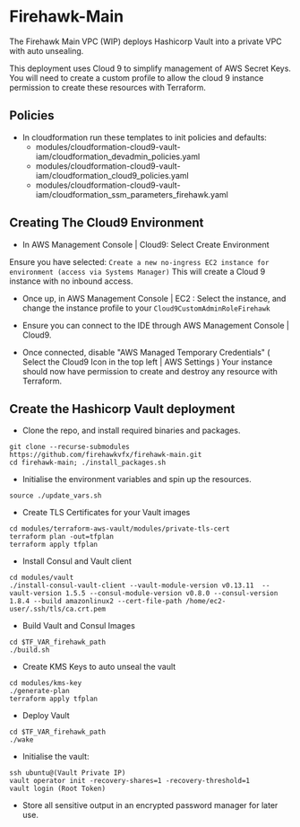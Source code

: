 # Firehawk-Main
The Firehawk Main VPC (WIP) deploys Hashicorp Vault into a private VPC with auto unsealing.

This deployment uses Cloud 9 to simplify management of AWS Secret Keys.  You will need to create a custom profile to allow the cloud 9 instance permission to create these resources with Terraform.  
## Policies

- In cloudformation run these templates to init policies and defaults:
  - modules/cloudformation-cloud9-vault-iam/cloudformation_devadmin_policies.yaml
  - modules/cloudformation-cloud9-vault-iam/cloudformation_cloud9_policies.yaml
  - modules/cloudformation-cloud9-vault-iam/cloudformation_ssm_parameters_firehawk.yaml

## Creating The Cloud9 Environment

- In AWS Management Console | Cloud9: Select Create Environment

Ensure you have selected:
`Create a new no-ingress EC2 instance for environment (access via Systems Manager)`
This will create a Cloud 9 instance with no inbound access.

- Once up, in AWS Management Console | EC2 : Select the instance, and change the instance profile to your `Cloud9CustomAdminRoleFirehawk`

- Ensure you can connect to the IDE through AWS Management Console | Cloud9.

- Once connected, disable "AWS Managed Temporary Credentials" ( Select the Cloud9 Icon in the top left | AWS Settings )
Your instance should now have permission to create and destroy any resource with Terraform.

## Create the Hashicorp Vault deployment

- Clone the repo, and install required binaries and packages.
```
git clone --recurse-submodules https://github.com/firehawkvfx/firehawk-main.git
cd firehawk-main; ./install_packages.sh
```

- Initialise the environment variables and spin up the resources.
```
source ./update_vars.sh
```

- Create TLS Certificates for your Vault images
```
cd modules/terraform-aws-vault/modules/private-tls-cert
terraform plan -out=tfplan
terraform apply tfplan
```

- Install Consul and Vault client
```
cd modules/vault
./install-consul-vault-client --vault-module-version v0.13.11  --vault-version 1.5.5 --consul-module-version v0.8.0 --consul-version 1.8.4 --build amazonlinux2 --cert-file-path /home/ec2-user/.ssh/tls/ca.crt.pem
```

- Build Vault and Consul Images
```
cd $TF_VAR_firehawk_path
./build.sh
```

- Create KMS Keys to auto unseal the vault
```
cd modules/kms-key
./generate-plan
terraform apply tfplan
```

- Deploy Vault
```
cd $TF_VAR_firehawk_path
./wake
```


- Initialise the vault:
```
ssh ubuntu@(Vault Private IP)
vault operator init -recovery-shares=1 -recovery-threshold=1
vault login (Root Token)
```

- Store all sensitive output in an encrypted password manager for later use.
